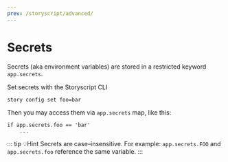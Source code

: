 ```yaml
---
prev: /storyscript/advanced/
---
```


# Secrets

Secrets (aka environment variables) are stored in a restricted keyword `app.secrets`.

Set secrets with the Storyscript CLI

```bash
story config set foo=bar
```

Then you may access them via `app.secrets` map, like this:
```storyscript
if app.secrets.foo == 'bar'
    ...
```

::: tip 💡Hint
Secrets are case–insensitive. For example: `app.secrets.FOO` and `app.secrets.foo` reference the same variable.
:::

